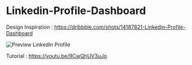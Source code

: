 # Linkedin-Profile-Dashboard

Design Inspiration : https://dribbble.com/shots/14187821-Linkedin-Profile-Dashboard

![Preview LinkedIn Profile](https://user-images.githubusercontent.com/61135648/92997839-dcdad200-f548-11ea-9875-5eb72916bc12.jpg)

Tutorial : https://youtu.be/9CwQhUV3uJo
